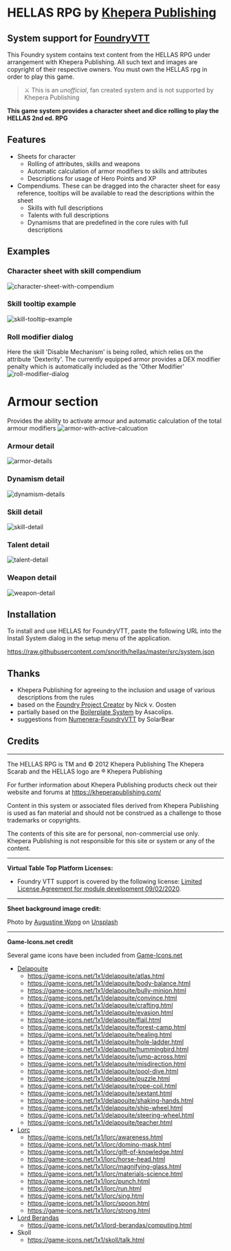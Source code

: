 # HELLAS RPG by [Khepera Publishing](https://kheperapublishing.com/)
## System support for [FoundryVTT](https://foundryvtt.com/)

This Foundry system contains text content from the HELLAS RPG under arrangement with Khepera Publishing. All such text and images are copyright of their respective owners.
You must own the HELLAS rpg in order to play this game.

> ⚔️ This is an _unofficial_, fan created system and is not supported by Khepera Publishing

**This game system provides a character sheet and dice rolling to play the HELLAS 2nd ed. RPG**

## Features

* Sheets for character
  * Rolling of attributes, skills and weapons 
  * Automatic calculation of armor modifiers to skills and attributes
  * Descriptions for usage of Hero Points and XP
* Compendiums. These can be dragged into the character sheet for easy reference, tooltips will be available to read the descriptions within the sheet
  * Skills with full descriptions
  * Talents with full descriptions
  * Dynamisms that are predefined in the core rules with full descriptions
  
## Examples

### Character sheet with skill compendium
![character-sheet-with-compendium](https://user-images.githubusercontent.com/1318926/115969303-4624b980-a50a-11eb-9f97-eed1d4357bf9.png)

### Skill tooltip example
![skill-tooltip-example](https://user-images.githubusercontent.com/1318926/115969724-6bb2c280-a50c-11eb-8b5d-7b39116c8b14.png)

### Roll modifier dialog
Here the skill 'Disable Mechanism' is being rolled, which relies on the attribute 'Dexterity'. The currently equipped armor provides a DEX modifier penalty which is automatically included as the 'Other Modifier'
![roll-modifier-dialog](https://user-images.githubusercontent.com/1318926/115969307-491faa00-a50a-11eb-8a4c-c0a958905703.png)

# Armour section
Provides the ability to activate armour and automatic calculation of the total armour modifiers
![armor-with-active-calcuation](https://user-images.githubusercontent.com/1318926/115969652-fcd56980-a50b-11eb-8384-934d639253ce.png)

### Armour detail
![armor-details](https://user-images.githubusercontent.com/1318926/115969299-44f38c80-a50a-11eb-8bfc-adeb44f20010.png)

### Dynamism detail
![dynamism-details](https://user-images.githubusercontent.com/1318926/115969306-48871380-a50a-11eb-9088-8f60250a320a.png)

### Skill detail
![skill-detail](https://user-images.githubusercontent.com/1318926/115969308-491faa00-a50a-11eb-8178-5fc6fa58d7b2.png)

### Talent detail
![talent-detail](https://user-images.githubusercontent.com/1318926/115969310-4a50d700-a50a-11eb-903a-44b6fada46a4.png)

### Weapon detail
![weapon-detail](https://user-images.githubusercontent.com/1318926/115969311-4a50d700-a50a-11eb-9e36-6560b5391d46.png)

## Installation

To install and use HELLAS for FoundryVTT, paste the following URL into the Install System dialog in the setup menu of the application.

https://raw.githubusercontent.com/snorith/hellas/master/src/system.json

## Thanks

* Khepera Publishing for agreeing to the inclusion and usage of various descriptions from the rules
* based on the [Foundry Project Creator](https://gitlab.com/foundry-projects/foundry-pc/create-foundry-project) by Nick v. Oosten
* partially based on the [Boilerplate System](https://gitlab.com/asacolips-projects/foundry-mods/boilerplate) by Asacolips.
* suggestions from [Numenera-FoundryVTT](https://github.com/SolarBear/Numenera-FoundryVTT) by SolarBear

## Credits

---

The HELLAS RPG is TM and © 2012 Khepera Publishing  The Khepera Scarab and the HELLAS logo are ® Khepera Publishing

For further information about Khepera Publishing products check out their website and forums at https://kheperapublishing.com/

Content in this system or associated files derived from Khepera Publishing is used as fan material and should not be construed as a challenge to those trademarks or copyrights.

The contents of this site are for personal, non-commercial use only. Khepera Publishing is not responsible for this site or system or any of the content.

---

**Virtual Table Top Platform Licenses:**

- Foundry VTT support is covered by the following license: [Limited License Agreement for module development 09/02/2020](https://foundryvtt.com/article/license/).

---

**Sheet background image credit:**

Photo by [Augustine Wong](https://unsplash.com/@augustinewong?utm_source=unsplash&amp;utm_medium=referral&amp;utm_content=creditCopyText) on [Unsplash](https://unsplash.com/s/photos/marble-texture?utm_source=unsplash&amp;utm_medium=referral&amp;utm_content=creditCopyText)

---

**Game-Icons.net credit**

Several game icons have been included from [Game-Icons.net](https://game-icons.net)

- [Delapouite](https://delapouite.com/)
  - https://game-icons.net/1x1/delapouite/atlas.html
  - https://game-icons.net/1x1/delapouite/body-balance.html
  - https://game-icons.net/1x1/delapouite/bully-minion.html
  - https://game-icons.net/1x1/delapouite/convince.html
  - https://game-icons.net/1x1/delapouite/crafting.html
  - https://game-icons.net/1x1/delapouite/evasion.html
  - https://game-icons.net/1x1/delapouite/flail.html
  - https://game-icons.net/1x1/delapouite/forest-camp.html
  - https://game-icons.net/1x1/delapouite/healing.html
  - https://game-icons.net/1x1/delapouite/hole-ladder.html
  - https://game-icons.net/1x1/delapouite/hummingbird.html
  - https://game-icons.net/1x1/delapouite/jump-across.html
  - https://game-icons.net/1x1/delapouite/misdirection.html
  - https://game-icons.net/1x1/delapouite/pool-dive.html
  - https://game-icons.net/1x1/delapouite/puzzle.html
  - https://game-icons.net/1x1/delapouite/rope-coil.html
  - https://game-icons.net/1x1/delapouite/sextant.html
  - https://game-icons.net/1x1/delapouite/shaking-hands.html
  - https://game-icons.net/1x1/delapouite/ship-wheel.html
  - https://game-icons.net/1x1/delapouite/steering-wheel.html
  - https://game-icons.net/1x1/delapouite/teacher.html
- [Lorc](https://lorcblog.blogspot.com/)
  - https://game-icons.net/1x1/lorc/awareness.html
  - https://game-icons.net/1x1/lorc/domino-mask.html
  - https://game-icons.net/1x1/lorc/gift-of-knowledge.html
  - https://game-icons.net/1x1/lorc/horse-head.html
  - https://game-icons.net/1x1/lorc/magnifying-glass.html
  - https://game-icons.net/1x1/lorc/materials-science.html
  - https://game-icons.net/1x1/lorc/punch.html
  - https://game-icons.net/1x1/lorc/run.html
  - https://game-icons.net/1x1/lorc/sing.html
  - https://game-icons.net/1x1/lorc/spoon.html
  - https://game-icons.net/1x1/lorc/strong.html
- [Lord Berandas](https://www.deviantart.com/berandas)
  - https://game-icons.net/1x1/lord-berandas/computing.html
- Skoll
  - https://game-icons.net/1x1/skoll/talk.html
  
